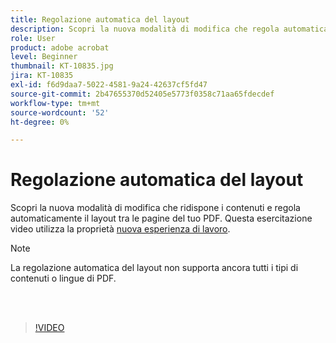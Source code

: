 ```yaml
---
title: Regolazione automatica del layout
description: Scopri la nuova modalità di modifica che regola automaticamente i contenuti
role: User
product: adobe acrobat
level: Beginner
thumbnail: KT-10835.jpg
jira: KT-10835
exl-id: f6d9daa7-5022-4581-9a24-42637cf5fd47
source-git-commit: 2b47655370d52405e5773f0358c71aa65fdecdef
workflow-type: tm+mt
source-wordcount: '52'
ht-degree: 0%

---
```


# Regolazione automatica del layout

Scopri la nuova modalità di modifica che ridispone i contenuti e regola automaticamente il layout tra le pagine del tuo PDF. Questa esercitazione video utilizza la proprietà [nuova esperienza di lavoro](new-workspace.md).

>[!NOTE]
>
>La regolazione automatica del layout non supporta ancora tutti i tipi di contenuti o lingue di PDF.

<br> 

>[!VIDEO](https://video.tv.adobe.com/v/346975?quality=12&learn=on&hidetitle=true)
